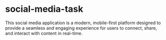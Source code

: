 # social-media-task
This social media application is a modern, mobile-first platform designed to provide a seamless and engaging experience for users to connect, share, and interact with content in real-time.
